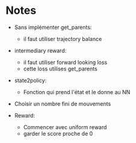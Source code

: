 # Notes
- Sans implémenter get_parents:
    - il faut utiliser trajectory balance

- intermediary reward:
    - il faut utiliser forward looking loss
    - cette loss utilises get_parents

- state2policy:
    - Fonction qui prend l'état et le donne au NN

- Choisir un nombre fini de mouvements
- Reward:
    - Commencer avec uniform reward
    - garder le score proche de 0

